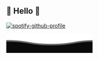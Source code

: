 ## 🔳 Hello 🔲  
[![spotify-github-profile](https://spotify-github-profile.vercel.app/api/view?uid=11186157014&cover_image=true&theme=novatorem)](https://spotify-github-profile.vercel.app/api/view?uid=11186157014&redirect=true)

<!--
**timchao0825/timchao0825** is a ✨ _special_ ✨ repository because its `README.md` (this file) appears on your GitHub profile.

Here are some ideas to get you started:

- 🔭 I’m currently working on ...
- 🌱 I’m currently learning ...
- 👯 I’m looking to collaborate on ...
- 🤔 I’m looking for help with ...
- 💬 Ask me about ...
- 📫 How to reach me: ...
- 😄 Pronouns: ...
- ⚡ Fun fact: ...
-->
![](assets/bottom.svg)
